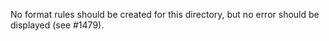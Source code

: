 No format rules should be created for this directory, but no error should be
displayed (see #1479).
